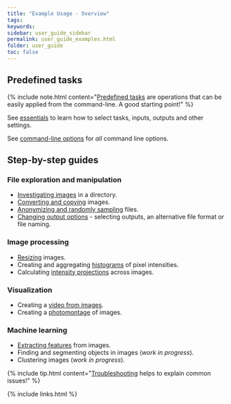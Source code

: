 ```yaml
---
title: "Example Usage - Overview"
tags:
keywords:
sidebar: user_guide_sidebar
permalink: user_guide_examples.html
folder: user_guide
toc: false
---
```


## Predefined tasks

{% include note.html content="[Predefined tasks](/user_guide_predefined_tasks.html) are operations that can be easily applied from the command-line. A good starting point!" %}

See [essentials](/user_guide.html) to learn how to select tasks, inputs, outputs and other settings.

See [command-line options](/user_guide_command_line.html) for <i>all</i> command line options.

## Step-by-step guides

### File exploration and manipulation

- [Investigating images](/user_guide_examples_investigating_images.html) in a directory.
- [Converting and copying](/user_guide_examples_converting_copying_images.html) images.
- [Anonymizing and randomly sampling](/user_guide_examples_anonymizing_sampling.html) files.
- [Changing output options](user_guide_examples_changing_output_options.html) - selecting outputs, an alternative file format or file naming.

### Image processing
- [Resizing](/user_guide_examples_resizing_images.html) images.
- Creating and aggregating [histograms](/user_guide_examples_histogram.html) of pixel intensities.
- Calculating [intensity projections](/user_guide_examples_intensity_projections.html) across images.

### Visualization
- Creating a [video from images](/user_guide_examples_video_from_images.html).
- Creating a [photomontage](/user_guide_examples_montage.html) of images.

### Machine learning
- [Extracting features](/user_guide_examples_extracting_image_features.html) from images.
- Finding and segmenting objects in images (*work in progress*).
- Clustering images (*work in progress*).


{% include tip.html content="[Troubleshooting](/user_guide_troubleshooting.html) helps to explain common issues!" %}

{% include links.html %}